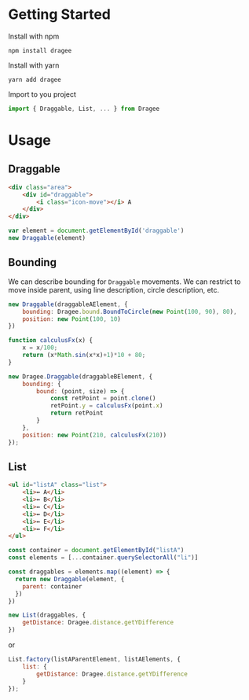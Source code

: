 # Getting Started

Install with npm

```
npm install dragee
```

Install with yarn
```
yarn add dragee
```

Import to you project
```javascript
import { Draggable, List, ... } from Dragee
```

# Usage

## Draggable
```html
<div class="area">
    <div id="draggable">
        <i class="icon-move"></i> A
    </div>
</div>
```

```javascript
var element = document.getElementById('draggable')
new Draggable(element)
```

## Bounding

We can describe bounding for `Draggable` movements. We can restrict to move inside parent, using line description, circle description, etc.

```javascript
new Draggable(draggableAElement, {
    bounding: Dragee.bound.BoundToCircle(new Point(100, 90), 80),
    position: new Point(100, 10)
})

function calculusFx(x) {
    x = x/100;
    return (x*Math.sin(x*x)+1)*10 + 80;
}

new Dragee.Draggable(draggableBElement, {
    bounding: {
        bound: (point, size) => {
            const retPoint = point.clone()
            retPoint.y = calculusFx(point.x)
            return retPoint
        }
    },
    position: new Point(210, calculusFx(210))
});
```

## List
```html
<ul id="listA" class="list">
    <li>↔ A</li>
    <li>↔ B</li>
    <li>↔ C</li>
    <li>↔ D</li>
    <li>↔ E</li>
    <li>↔ F</li>
</ul>
```

```javascript
const container = document.getElementById("listA")
const elements = [...container.querySelectorAll("li")]

const draggables = elements.map((element) => {
  return new Draggable(element, {
    parent: container
  })
})

new List(draggables, {
    getDistance: Dragee.distance.getYDifference
})
````

or

```javascript
List.factory(listAParentElement, listAElements, {
    list: {
        getDistance: Dragee.distance.getYDifference
    }
});
```

